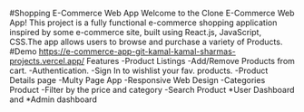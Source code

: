 #Shopping E-Commerce Web App
Welcome to the Clone E-Commerce Web App! This project is a fully functional e-commerce shopping application inspired by some e-commerce site, built using React.js, JavaScript, CSS.The app allows users to browse and purchase a variety of Products.
#Demo
https://e-commerce-app-git-kamal-kamal-sharmas-projects.vercel.app/
Features
-Product Listings
-Add/Remove Products from cart.
-Authentication.
-Sign In to wishlist your fav. products.
-Product Details page
-Multy Page App
-Responsive Web Design
-Categories Product
-Filter by the price and category
-Search Product
*User Dashboard and
*Admin dashboard
